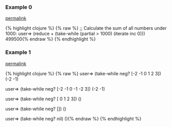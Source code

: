 ### Example 0
[permalink](#example-0)

{% highlight clojure %}
{% raw %}
;; Calculate the sum of all numbers under 1000:
user=> (reduce + (take-while (partial > 1000) (iterate inc 0)))
499500{% endraw %}
{% endhighlight %}


### Example 1
[permalink](#example-1)

{% highlight clojure %}
{% raw %}
user=> (take-while neg? [-2 -1 0 1 2 3])
(-2 -1)

user=> (take-while neg? [-2 -1 0 -1 -2 3])
(-2 -1)

user=> (take-while neg? [ 0 1 2 3])
()

user=> (take-while neg? [])
()

user=> (take-while neg? nil)
(){% endraw %}
{% endhighlight %}


